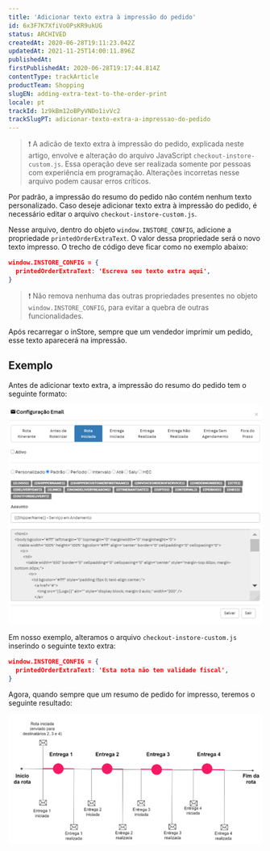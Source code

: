 ```yaml
---
title: 'Adicionar texto extra à impressão do pedido'
id: 6x3F7K7XfiVoOPsKR9ukUG
status: ARCHIVED
createdAt: 2020-06-28T19:11:23.042Z
updatedAt: 2021-11-25T14:00:11.896Z
publishedAt: 
firstPublishedAt: 2020-06-28T19:17:44.814Z
contentType: trackArticle
productTeam: Shopping
slugEN: adding-extra-text-to-the-order-print
locale: pt
trackId: 1z9kBm12oBPyVNDo1ivVc2
trackSlugPT: adicionar-texto-extra-a-impressao-do-pedido
---
```


>❗ A adicão de texto extra à impressão do pedido, explicada neste artigo, envolve e alteração do arquivo JavaScript `checkout-instore-custom.js`. Essa operação deve ser realizada somente por pessoas com experiência em programação. Alterações incorretas nesse arquivo podem causar erros críticos.

Por padrão, a impressão do resumo do pedido não contém nenhum texto personalizado. Caso deseje adicionar texto extra à impressão do pedido, é necessário editar o arquivo `checkout-instore-custom.js`.

Nesse arquivo, dentro do objeto `window.INSTORE_CONFIG`, adicione a propriedade `printedOrderExtraText`. O valor dessa propriedade será o novo texto impresso. O trecho de código deve ficar como no exemplo abaixo:

```json
window.INSTORE_CONFIG = {
  printedOrderExtraText: 'Escreva seu texto extra aqui',
}
```

>❗ Não remova nenhuma das outras propriedades presentes no objeto `window.INSTORE_CONFIG`, para evitar a quebra de outras funcionalidades.

Após recarregar o inStore, sempre que um vendedor imprimir um pedido, esse texto aparecerá na impressão.

## Exemplo

Antes de adicionar texto extra, a impressão do resumo do pedido tem o seguinte formato:

![28. Adding extra text to the order print - 1](https://raw.githubusercontent.com/vtexdocs/help-center-content/refs/heads/main/_1.png)

Em nosso exemplo, alteramos o arquivo `checkout-instore-custom.js` inserindo o seguinte texto extra:

```json
window.INSTORE_CONFIG = {
  printedOrderExtraText: 'Esta nota não tem validade fiscal',
}
```

Agora, quando sempre que um resumo de pedido for impresso, teremos o seguinte resultado:

![28. Adding extra text to the order print - 2](https://raw.githubusercontent.com/vtexdocs/help-center-content/refs/heads/main/_2.png)

